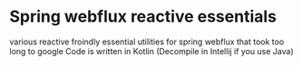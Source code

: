 # Spring webflux reactive essentials
various reactive froindly essential utilities for spring webflux that took too long to google 
Code is written in Kotlin (Decompile in Intellij if you use Java)
